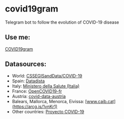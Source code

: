 # covid19gram

Telegram bot to follow the evolution of COVID-19 disease

## Use me:
[COVID19gram](https://t.me/COVID19gram_bot)

## Datasources:
- World: [CSSEGISandData/COVID-19](https://github.com/CSSEGISandData/COVID-19)
- Spain: [Datadista](https://github.com/datadista/datasets/)
- Italy: [Ministero della Salute (Italia)](https://github.com/pcm-dpc/COVID-19)
- France: [OpenCOVID19-fr](https://github.com/opencovid19-fr)
- Austria: [covid-data-austria](https://github.com/Daniel-Breuss/covid-data-austria)
- Balears, Mallorca, Menorca, Eivissa: [www.caib.cat](https://arcg.is/1vnKr1)
- Other countries: [Proyecto COVID-19](https://covid19tracking.narrativa.com/)
